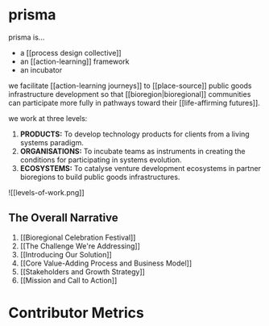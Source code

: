 # prisma

prisma is... 

- a [[process design collective]] 
- an [[action-learning]] framework 
- an incubator 

we facilitate [[action-learning journeys]] to [[place-source]] public goods infrastructure development so that [[bioregion|bioregional]] communities can participate more fully in pathways toward their [[life-affirming futures]].

we work at three levels:

1. **PRODUCTS:** To develop technology products for clients from a living systems paradigm.
1. **ORGANISATIONS:** To incubate teams as instruments in creating the conditions for participating in systems evolution.
1. **ECOSYSTEMS:** To catalyse venture development ecosystems in partner bioregions to build public goods infrastructures.

![[levels-of-work.png]]

## The Overall Narrative

1. [[Bioregional Celebration Festival]]
3. [[The Challenge We're Addressing]]
4. [[Introducing Our Solution]]
5. [[Core Value-Adding Process and Business Model]]
6. [[Stakeholders and Growth Strategy]]
7. [[Mission and Call to Action]]

# Contributor Metrics

<canvas id="contributionsChart"></canvas>

<script src="https://cdn.jsdelivr.net/npm/chart.js"></script>
<script>
fetch("contributions.json")
  .then(response => response.json())
  .then(data => {
    const ctx = document.getElementById('contributionsChart').getContext('2d');
    const chartData = {
      labels: data.map(entry => entry.user),
      datasets: [{
        label: 'Commits',
        data: data.map(entry => entry.commits),
        backgroundColor: 'rgba(94, 139, 222, 0.5)',
        borderColor: 'rgba(94, 139, 222, 1)',
        borderWidth: 1
      }]
    };
    new Chart(ctx, {
      type: 'bar',
      data: chartData,
      options: {
        responsive: true,
        scales: { y: { beginAtZero: true } }, 
        plugins: { legend: { display: false } }
      }
    });
  });
</script>

